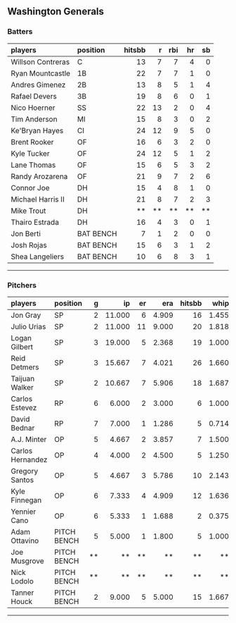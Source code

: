 ## Washington Generals

### Batters

 
|players           |position  | hitsbb|  r| rbi| hr| sb| 
|:-----------------|:---------|------:|--:|---:|--:|--:| 
|Willson Contreras |C         |     13|  7|   7|  4|  0| 
|Ryan Mountcastle  |1B        |     22|  7|   7|  1|  0| 
|Andres Gimenez    |2B        |     13|  8|   5|  1|  4| 
|Rafael Devers     |3B        |     19|  8|   6|  0|  1| 
|Nico Hoerner      |SS        |     22| 13|   2|  0|  4| 
|Tim Anderson      |MI        |     15|  8|   3|  0|  2| 
|Ke'Bryan Hayes    |CI        |     24| 12|   9|  5|  0| 
|Brent Rooker      |OF        |     16|  6|   3|  2|  0| 
|Kyle Tucker       |OF        |     24| 12|   5|  1|  2| 
|Lane Thomas       |OF        |     15|  6|   5|  3|  2| 
|Randy Arozarena   |OF        |     21|  9|   7|  2|  6| 
|Connor Joe        |DH        |     15|  4|   8|  1|  0| 
|Michael Harris II |DH        |     21|  8|   7|  2|  3| 
|Mike Trout        |DH        |     **| **|  **| **| **| 
|Thairo Estrada    |DH        |     16|  4|   3|  0|  1| 
|Jon Berti         |BAT BENCH |      7|  1|   2|  0|  0| 
|Josh Rojas        |BAT BENCH |     15|  6|   3|  1|  2| 
|Shea Langeliers   |BAT BENCH |     10|  6|   8|  3|  1| 


* * *

### Pitchers

 
|players          |position    |  g|     ip| er|   era| hitsbb|  whip| so|  w| sv| 
|:----------------|:-----------|--:|------:|--:|-----:|------:|-----:|--:|--:|--:| 
|Jon Gray         |SP          |  2| 11.000|  6| 4.909|     16| 1.455| 17|  0|  0| 
|Julio Urias      |SP          |  2| 11.000| 11| 9.000|     20| 1.818| 13|  0|  0| 
|Logan Gilbert    |SP          |  3| 19.000|  5| 2.368|     19| 1.000| 25|  2|  0| 
|Reid Detmers     |SP          |  3| 15.667|  7| 4.021|     26| 1.660| 11|  0|  0| 
|Taijuan Walker   |SP          |  2| 10.667|  7| 5.906|     18| 1.687| 10|  2|  0| 
|Carlos Estevez   |RP          |  6|  6.000|  2| 3.000|      6| 1.000|  7|  0|  3| 
|David Bednar     |RP          |  7|  7.000|  1| 1.286|      5| 0.714|  5|  0|  6| 
|A.J. Minter      |OP          |  5|  4.667|  2| 3.857|      7| 1.500|  6|  0|  0| 
|Carlos Hernandez |OP          |  4|  4.000|  2| 4.500|      5| 1.250|  2|  0|  1| 
|Gregory Santos   |OP          |  5|  4.667|  3| 5.786|     10| 2.143|  5|  0|  0| 
|Kyle Finnegan    |OP          |  6|  7.333|  4| 4.909|     12| 1.636|  4|  1|  3| 
|Yennier Cano     |OP          |  6|  5.333|  1| 1.688|      2| 0.375|  1|  0|  2| 
|Adam Ottavino    |PITCH BENCH |  5|  5.000|  1| 1.800|      5| 1.000|  6|  1|  1| 
|Joe Musgrove     |PITCH BENCH | **|     **| **|    **|     **|    **| **| **| **| 
|Nick Lodolo      |PITCH BENCH | **|     **| **|    **|     **|    **| **| **| **| 
|Tanner Houck     |PITCH BENCH |  2|  9.000|  5| 5.000|     15| 1.667|  9|  1|  0| 


* * *


